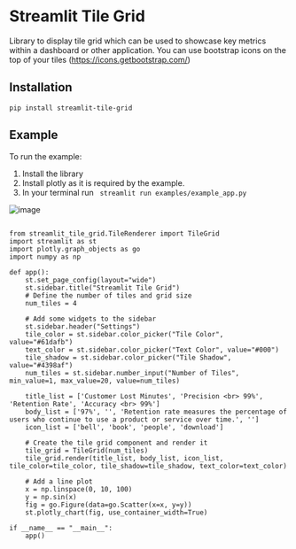 # Streamlit Tile Grid 
Library to display tile grid which can be used to showcase key metrics within a dashboard or other application. You can use bootstrap icons on the top of your tiles (https://icons.getbootstrap.com/)

## Installation

``` pip install streamlit-tile-grid ```

## Example

To run the example:

1) Install the library
2) Install plotly as it is required by the example.
3) In your terminal run ``` streamlit run examples/example_app.py```

![image](https://user-images.githubusercontent.com/37738513/226087485-70cc884f-0152-40a0-836d-47af108f10ec.png)


```

from streamlit_tile_grid.TileRenderer import TileGrid
import streamlit as st
import plotly.graph_objects as go
import numpy as np

def app():
    st.set_page_config(layout="wide")
    st.sidebar.title("Streamlit Tile Grid")
    # Define the number of tiles and grid size
    num_tiles = 4

    # Add some widgets to the sidebar
    st.sidebar.header("Settings")
    tile_color = st.sidebar.color_picker("Tile Color", value="#61dafb")
    text_color = st.sidebar.color_picker("Text Color", value="#000")
    tile_shadow = st.sidebar.color_picker("Tile Shadow", value="#4398af")
    num_tiles = st.sidebar.number_input("Number of Tiles", min_value=1, max_value=20, value=num_tiles)

    title_list = ['Customer Lost Minutes', 'Precision <br> 99%', 'Retention Rate', 'Accuracy <br> 99%']
    body_list = ['97%', '', 'Retention rate measures the percentage of users who continue to use a product or service over time.', '']
    icon_list = ['bell', 'book', 'people', 'download']

    # Create the tile grid component and render it
    tile_grid = TileGrid(num_tiles)
    tile_grid.render(title_list, body_list, icon_list, tile_color=tile_color, tile_shadow=tile_shadow, text_color=text_color)

    # Add a line plot
    x = np.linspace(0, 10, 100)
    y = np.sin(x)
    fig = go.Figure(data=go.Scatter(x=x, y=y))
    st.plotly_chart(fig, use_container_width=True)

if __name__ == "__main__":
    app()
```

